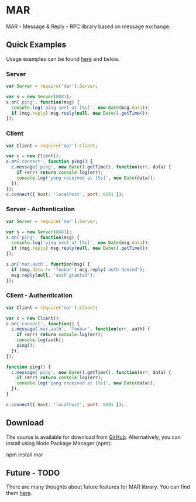 
# MAR

MAR - Message & Reply - RPC library based on message exchange.

## Quick Examples

Usage examples can be found [here](http://github.com/esnunes/mar/tree/master/examples) and below.

### Server
```js
var Server = require('mar').Server;

var s = new Server(8081);
s.on('ping', function(msg) {
  console.log('ping sent at [%s]', new Date(msg.data));
  if (msg.reply) msg.reply(null, new Date().getTime());
});
```

### Client
```js
var Client = require('mar').Client;

var c = new Client();
c.on('connect', function ping() {
  c.message('ping', new Date().getTime(), function(err, data) {
    if (err) return console.log(err);
    console.log('pong received at [%s]', new Date(data));
  });
});
c.connect({ host: 'localhost', port: 8081 });
```

### Server - Authentication
```js
var Server = require('mar').Server;

var s = new Server(8081);
s.on('ping', function(msg) {
  console.log('ping sent at [%s]', new Date(msg.data));
  if (msg.reply) msg.reply(null, new Date().getTime());
});

s.on('mar.auth', function(msg) {
  if (msg.data != 'foobar') msg.reply('auth denied');
  msg.reply(null, 'auth granted');
});
```

### Client - Authentication
```js
var Client = require('mar').Client;

var c = new Client();
c.on('connect', function() {
  c.message('mar.auth', 'foobar', function(err, auth) {
    if (err) return console.log(err);
    console.log(auth);
    ping();
  });
});

function ping() {
  c.message('ping', new Date().getTime(), function(err, data) {
    if (err) return console.log(err);
    console.log('pong received at [%s]', new Date(data));
  });
}

c.connect({ host: 'localhost', port: 8081 });
```

## Download

The source is available for download from
[GitHub](http://github.com/esnunes/mar).
Alternatively, you can install using Node Package Manager (npm):

  npm install mar

## Future - TODO

There are many thoughts about future features for MAR library. You can find them [here](http://github.com/esnunes/mar/blob/master/TODO.md).
